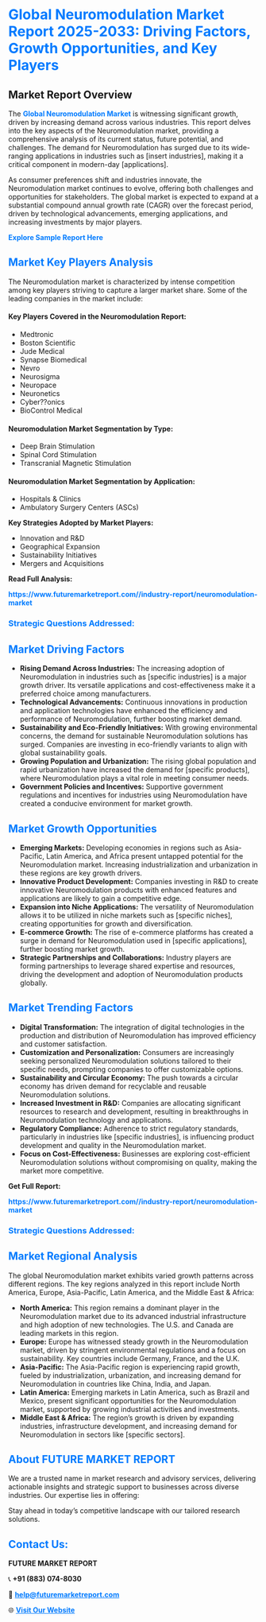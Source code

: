 <h1 style="color: #007BFF;">Global Neuromodulation Market Report 2025-2033: Driving Factors, Growth Opportunities, and Key Players</h1>

<section id="overview">
<h2>Market Report Overview</h2>
<p>The <a href="https://www.futuremarketreport.com//industry-report/neuromodulation-market" style="color: #007BFF; text-decoration: none;"><strong>Global Neuromodulation Market</strong></a> is witnessing significant growth, driven by increasing demand across various industries. This report delves into the key aspects of the Neuromodulation market, providing a comprehensive analysis of its current status, future potential, and challenges. The demand for Neuromodulation has surged due to its wide-ranging applications in industries such as [insert industries], making it a critical component in modern-day [applications].</p>
<p>As consumer preferences shift and industries innovate, the Neuromodulation market continues to evolve, offering both challenges and opportunities for stakeholders. The global market is expected to expand at a substantial compound annual growth rate (CAGR) over the forecast period, driven by technological advancements, emerging applications, and increasing investments by major players.</p>
</section>

<section id="overview">
<p><a href="https://www.futuremarketreport.com//request-sample/reportId=61450" style="color: #007BFF; text-decoration: none;"><strong>Explore Sample Report Here</strong></a></p>
</section>

<section id="key-players">
<h2 style="color: #007BFF;">Market Key Players Analysis</h2>
<p>The Neuromodulation market is characterized by intense competition among key players striving to capture a larger market share. Some of the leading companies in the market include:</p>
<h4>Key Players Covered in the Neuromodulation Report:</h4>
<ul><li>Medtronic</li><li>Boston Scientific</li><li>Jude Medical</li><li>Synapse Biomedical</li><li>Nevro</li><li>Neurosigma</li><li>Neuropace</li><li>Neuronetics</li><li>Cyber??onics</li><li>BioControl Medical</li></ul>
<h4>Neuromodulation Market Segmentation by Type:</h4>
<ul><li>Deep Brain Stimulation</li><li>Spinal Cord Stimulation</li><li>Transcranial Magnetic Stimulation</li></ul>

<h4>Neuromodulation Market Segmentation by Application:</h4>
<ul><li>Hospitals &amp; Clinics</li><li>Ambulatory Surgery Centers (ASCs)</li></ul>
<p><strong>Key Strategies Adopted by Market Players:</strong></p>
<ul>
<li>Innovation and R&D</li>
<li>Geographical Expansion</li>
<li>Sustainability Initiatives</li>
<li>Mergers and Acquisitions</li>
</ul>
</section>

<section>
<p><strong>Read Full Analysis: </strong></p><a href="https://www.futuremarketreport.com//industry-report/neuromodulation-market" style="color: #007BFF; text-decoration: none;"><strong>https://www.futuremarketreport.com//industry-report/neuromodulation-market</strong></a>
<h3 style="color: #007BFF;">Strategic Questions Addressed:</h3>
</section>

<section id="driving-factors">
<h2 style="color: #007BFF;">Market Driving Factors</h2>
<ul>
<li><strong>Rising Demand Across Industries:</strong> The increasing adoption of Neuromodulation in industries such as [specific industries] is a major growth driver. Its versatile applications and cost-effectiveness make it a preferred choice among manufacturers.</li>
<li><strong>Technological Advancements:</strong> Continuous innovations in production and application technologies have enhanced the efficiency and performance of Neuromodulation, further boosting market demand.</li>
<li><strong>Sustainability and Eco-Friendly Initiatives:</strong> With growing environmental concerns, the demand for sustainable Neuromodulation solutions has surged. Companies are investing in eco-friendly variants to align with global sustainability goals.</li>
<li><strong>Growing Population and Urbanization:</strong> The rising global population and rapid urbanization have increased the demand for [specific products], where Neuromodulation plays a vital role in meeting consumer needs.</li>
<li><strong>Government Policies and Incentives:</strong> Supportive government regulations and incentives for industries using Neuromodulation have created a conducive environment for market growth.</li>
</ul>
</section>

<section id="growth-opportunities">
<h2 style="color: #007BFF;">Market Growth Opportunities</h2>
<ul>
<li><strong>Emerging Markets:</strong> Developing economies in regions such as Asia-Pacific, Latin America, and Africa present untapped potential for the Neuromodulation market. Increasing industrialization and urbanization in these regions are key growth drivers.</li>
<li><strong>Innovative Product Development:</strong> Companies investing in R&D to create innovative Neuromodulation products with enhanced features and applications are likely to gain a competitive edge.</li>
<li><strong>Expansion into Niche Applications:</strong> The versatility of Neuromodulation allows it to be utilized in niche markets such as [specific niches], creating opportunities for growth and diversification.</li>
<li><strong>E-commerce Growth:</strong> The rise of e-commerce platforms has created a surge in demand for Neuromodulation used in [specific applications], further boosting market growth.</li>
<li><strong>Strategic Partnerships and Collaborations:</strong> Industry players are forming partnerships to leverage shared expertise and resources, driving the development and adoption of Neuromodulation products globally.</li>
</ul>
</section>

<section id="trending-factors">
<h2 style="color: #007BFF;">Market Trending Factors</h2>
<ul>
<li><strong>Digital Transformation:</strong> The integration of digital technologies in the production and distribution of Neuromodulation has improved efficiency and customer satisfaction.</li>
<li><strong>Customization and Personalization:</strong> Consumers are increasingly seeking personalized Neuromodulation solutions tailored to their specific needs, prompting companies to offer customizable options.</li>
<li><strong>Sustainability and Circular Economy:</strong> The push towards a circular economy has driven demand for recyclable and reusable Neuromodulation solutions.</li>
<li><strong>Increased Investment in R&D:</strong> Companies are allocating significant resources to research and development, resulting in breakthroughs in Neuromodulation technology and applications.</li>
<li><strong>Regulatory Compliance:</strong> Adherence to strict regulatory standards, particularly in industries like [specific industries], is influencing product development and quality in the Neuromodulation market.</li>
<li><strong>Focus on Cost-Effectiveness:</strong> Businesses are exploring cost-efficient Neuromodulation solutions without compromising on quality, making the market more competitive.</li>
</ul>
</section>

<section>
<p><strong>Get Full Report: </strong></p><a href="https://www.futuremarketreport.com//industry-report/neuromodulation-market" style="color: #007BFF; text-decoration: none;"><strong>https://www.futuremarketreport.com//industry-report/neuromodulation-market</strong></a>
<h3 style="color: #007BFF;">Strategic Questions Addressed:</h3>
</section>


<section id="regional-analysis">
<h2 style="color: #007BFF;">Market Regional Analysis</h2>
<p>The global Neuromodulation market exhibits varied growth patterns across different regions. The key regions analyzed in this report include North America, Europe, Asia-Pacific, Latin America, and the Middle East & Africa:</p>
<ul>
<li><strong>North America:</strong> This region remains a dominant player in the Neuromodulation market due to its advanced industrial infrastructure and high adoption of new technologies. The U.S. and Canada are leading markets in this region.</li>
<li><strong>Europe:</strong> Europe has witnessed steady growth in the Neuromodulation market, driven by stringent environmental regulations and a focus on sustainability. Key countries include Germany, France, and the U.K.</li>
<li><strong>Asia-Pacific:</strong> The Asia-Pacific region is experiencing rapid growth, fueled by industrialization, urbanization, and increasing demand for Neuromodulation in countries like China, India, and Japan.</li>
<li><strong>Latin America:</strong> Emerging markets in Latin America, such as Brazil and Mexico, present significant opportunities for the Neuromodulation market, supported by growing industrial activities and investments.</li>
<li><strong>Middle East & Africa:</strong> The region’s growth is driven by expanding industries, infrastructure development, and increasing demand for Neuromodulation in sectors like [specific sectors].</li>
</ul>
</section>

<footer>
<h2 style="color: #007BFF;">About FUTURE MARKET REPORT</h2>
<p>We are a trusted name in market research and advisory services, delivering actionable insights and strategic support to businesses across diverse industries. Our expertise lies in offering:</p>

<p>Stay ahead in today’s competitive landscape with our tailored research solutions.</p>

<h2 style="color: #007BFF;">Contact Us:</h2>
<p><strong>FUTURE MARKET REPORT</strong></p>
<p>📞 <strong>+91 (883) 074-8030</strong></p>
<p>📧 <strong><a href="mailto:help@futuremarketreport.com" style="color: #007BFF;">help@futuremarketreport.com</a></strong></p>
<p>🌐 <strong><a href="https://www.futuremarketreport.com/" style="color: #007BFF;">Visit Our Website</a></strong></p>
</footer>